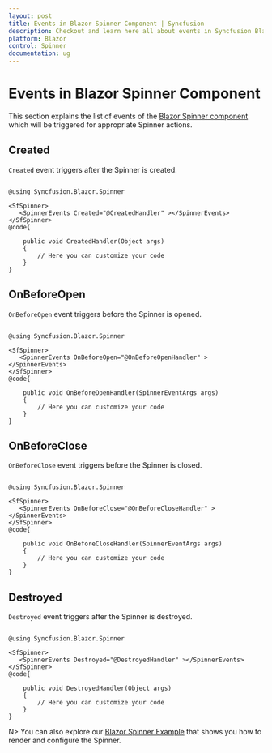 ```yaml
---
layout: post
title: Events in Blazor Spinner Component | Syncfusion
description: Checkout and learn here all about events in Syncfusion Blazor Spinner component and much more details.
platform: Blazor
control: Spinner
documentation: ug
---
```


# Events in Blazor Spinner Component

This section explains the list of events of the [Blazor Spinner component](https://www.syncfusion.com/blazor-components/blazor-spinner) which will be triggered for appropriate Spinner actions.

## Created

`Created` event triggers after the Spinner is created.

```cshtml

@using Syncfusion.Blazor.Spinner

<SfSpinner>
   <SpinnerEvents Created="@CreatedHandler" ></SpinnerEvents>
</SfSpinner>
@code{

    public void CreatedHandler(Object args)
    {
        // Here you can customize your code
    }
}

```

## OnBeforeOpen

`OnBeforeOpen` event triggers before the Spinner is opened.

```cshtml

@using Syncfusion.Blazor.Spinner

<SfSpinner>
   <SpinnerEvents OnBeforeOpen="@OnBeforeOpenHandler" ></SpinnerEvents>
</SfSpinner>
@code{

    public void OnBeforeOpenHandler(SpinnerEventArgs args)
    {
        // Here you can customize your code
    }
}

```

## OnBeforeClose

`OnBeforeClose` event triggers before the Spinner is closed.

```cshtml

@using Syncfusion.Blazor.Spinner

<SfSpinner>
   <SpinnerEvents OnBeforeClose="@OnBeforeCloseHandler" ></SpinnerEvents>
</SfSpinner>
@code{

    public void OnBeforeCloseHandler(SpinnerEventArgs args)
    {
        // Here you can customize your code
    }
}

```

## Destroyed

`Destroyed` event triggers after the Spinner is destroyed.

```cshtml

@using Syncfusion.Blazor.Spinner

<SfSpinner>
   <SpinnerEvents Destroyed="@DestroyedHandler" ></SpinnerEvents>
</SfSpinner>
@code{

    public void DestroyedHandler(Object args)
    {
        // Here you can customize your code
    }
}

```
N> You can also explore our [Blazor Spinner Example](https://blazor.syncfusion.com/demos/spinner/overview) that shows you how to render and configure the Spinner.